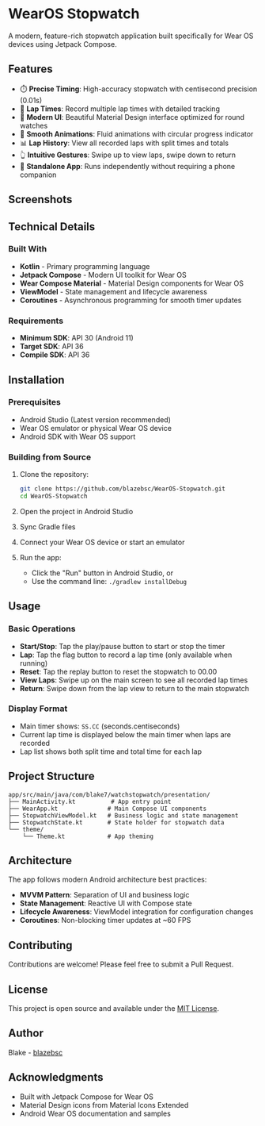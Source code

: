 # WearOS Stopwatch

A modern, feature-rich stopwatch application built specifically for Wear OS devices using Jetpack Compose.

## Features

- ⏱️ **Precise Timing**: High-accuracy stopwatch with centisecond precision (0.01s)
- 🏁 **Lap Times**: Record multiple lap times with detailed tracking
- 🎨 **Modern UI**: Beautiful Material Design interface optimized for round watches
- 🔄 **Smooth Animations**: Fluid animations with circular progress indicator
- 📊 **Lap History**: View all recorded laps with split times and totals
- 👆 **Intuitive Gestures**: Swipe up to view laps, swipe down to return
- 🎯 **Standalone App**: Runs independently without requiring a phone companion

## Screenshots

<!-- Add screenshots here when available -->

## Technical Details

### Built With

- **Kotlin** - Primary programming language
- **Jetpack Compose** - Modern UI toolkit for Wear OS
- **Wear Compose Material** - Material Design components for Wear OS
- **ViewModel** - State management and lifecycle awareness
- **Coroutines** - Asynchronous programming for smooth timer updates

### Requirements

- **Minimum SDK**: API 30 (Android 11)
- **Target SDK**: API 36
- **Compile SDK**: API 36

## Installation

### Prerequisites

- Android Studio (Latest version recommended)
- Wear OS emulator or physical Wear OS device
- Android SDK with Wear OS support

### Building from Source

1. Clone the repository:
   ```bash
   git clone https://github.com/blazebsc/WearOS-Stopwatch.git
   cd WearOS-Stopwatch
   ```

2. Open the project in Android Studio

3. Sync Gradle files

4. Connect your Wear OS device or start an emulator

5. Run the app:
   - Click the "Run" button in Android Studio, or
   - Use the command line: `./gradlew installDebug`

## Usage

### Basic Operations

- **Start/Stop**: Tap the play/pause button to start or stop the timer
- **Lap**: Tap the flag button to record a lap time (only available when running)
- **Reset**: Tap the replay button to reset the stopwatch to 00.00
- **View Laps**: Swipe up on the main screen to see all recorded lap times
- **Return**: Swipe down from the lap view to return to the main stopwatch

### Display Format

- Main timer shows: `SS.CC` (seconds.centiseconds)
- Current lap time is displayed below the main timer when laps are recorded
- Lap list shows both split time and total time for each lap

## Project Structure

```
app/src/main/java/com/blake7/watchstopwatch/presentation/
├── MainActivity.kt          # App entry point
├── WearApp.kt              # Main Compose UI components
├── StopwatchViewModel.kt   # Business logic and state management
├── StopwatchState.kt       # State holder for stopwatch data
└── theme/
    └── Theme.kt            # App theming
```

## Architecture

The app follows modern Android architecture best practices:

- **MVVM Pattern**: Separation of UI and business logic
- **State Management**: Reactive UI with Compose state
- **Lifecycle Awareness**: ViewModel integration for configuration changes
- **Coroutines**: Non-blocking timer updates at ~60 FPS

## Contributing

Contributions are welcome! Please feel free to submit a Pull Request.

## License

This project is open source and available under the [MIT License](LICENSE).

## Author

Blake - [blazebsc](https://github.com/blazebsc)

## Acknowledgments

- Built with Jetpack Compose for Wear OS
- Material Design icons from Material Icons Extended
- Android Wear OS documentation and samples
